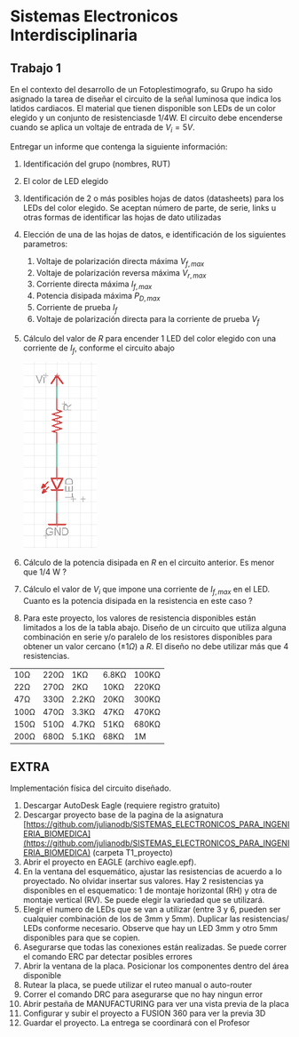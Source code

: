 # Sistemas Electronicos Interdisciplinaria

## Trabajo 1

En el contexto del desarrollo de un Fotoplestimografo, su Grupo ha sido asignado la tarea de diseñar el circuito de la señal luminosa que indica los latidos cardiacos. El material que tienen disponible son LEDs de un color elegido y un conjunto de resistenciasde 1/4W. El circuito debe encenderse cuando se aplica un voltaje de entrada de $V_i=5V$.

Entregar un informe que contenga la siguiente información:

1. Identificación del grupo (nombres, RUT)
1. El color de LED elegido
1. Identificación de 2 o más posibles hojas de datos (datasheets) para los LEDs del color elegido. Se aceptan número de parte, de serie, links u otras formas de identificar las hojas de dato utilizadas
1. Elección de una de las hojas de datos, e identificación de los siguientes parametros:
    1. Voltaje de polarización directa máxima $V_{f,max}$
    1. Voltaje de polarización reversa máxima $V_{r,max}$
    1. Corriente directa máxima $I_{f,max}$
    1. Potencia disipada máxima $P_{D,max}$
    1. Corriente de prueba $I_f$
    1. Voltaje de polarización directa para la corriente de prueba $V_f$
1. Cálculo del valor de $R$ para encender 1 LED del color elegido con una corriente de $I_f$, conforme el circuito abajo

    ![circuito](img/T1_circuito.png "circuito")
1. Cálculo de la potencia disipada en $R$ en el circuito anterior. Es menor que 1/4 W ?
1. Cálculo el valor de $V_i$ que impone una corriente de $I_{f,max}$ en el LED. Cuanto es la potencia disipada en la resistencia en este caso ?
1. Para este proyecto, los valores de resistencia disponibles están limitados a los de la tabla abajo. Diseño de un circuito que utiliza alguna combinación en serie y/o paralelo de los resistores disponibles para obtener un valor cercano ($\pm 1Ω$) a $R$. El diseño no debe utilizar más que 4 resistencias.

|   |  |        |       |  |
|------|------|-----------|------------|-------|
| 10Ω  | 220Ω | 1KΩ       | 6.8KΩ      | 100KΩ |
| 22Ω  | 270Ω | 2KΩ       | 10KΩ       | 220KΩ |
| 47Ω  | 330Ω | 2.2KΩ     | 20KΩ       | 300KΩ |
| 100Ω | 470Ω | 3.3KΩ     | 47KΩ       | 470KΩ |
| 150Ω | 510Ω | 4.7KΩ     | 51KΩ       | 680KΩ |
| 200Ω | 680Ω | 5.1KΩ     | 68KΩ       | 1M    |

## EXTRA

Implementación física del circuito diseñado.

1. Descargar AutoDesk Eagle (requiere registro gratuito)
1. Descargar proyecto base de la pagina de la asignatura [https://github.com/julianodb/SISTEMAS_ELECTRONICOS_PARA_INGENIERIA_BIOMEDICA](https://github.com/julianodb/SISTEMAS_ELECTRONICOS_PARA_INGENIERIA_BIOMEDICA) (carpeta T1_proyecto)
1. Abrir el proyecto en EAGLE (archivo eagle.epf).
1. En la ventana del esquemático, ajustar las resistencias de acuerdo a lo proyectado. No olvidar insertar sus valores. Hay 2 resistencias ya disponibles en el esquematico: 1 de montaje horizontal (RH) y otra de montaje vertical (RV). Se puede elegir la variedad que se utilizará.
1. Elegir el numero de LEDs que se van a utilizar (entre 3 y 6, pueden ser cualquier combinación de los de 3mm y 5mm). Duplicar las resistencias/ LEDs conforme necesario. Observe que hay un LED 3mm y otro 5mm disponibles para que se copien.
1. Asegurarse que todas las conexiones están realizadas. Se puede correr el comando ERC par detectar posibles errores
2. Abrir la ventana de la placa. Posicionar los componentes dentro del área disponible
3. Rutear la placa, se puede utilizar el ruteo manual o auto-router
4. Correr el comando DRC para asegurarse que no hay ningun error
1. Abrir pestaña de MANUFACTURING para ver una vista previa de la placa
1. Configurar y subir el proyecto a FUSION 360 para ver la previa 3D
1. Guardar el proyecto. La entrega se coordinará con el Profesor